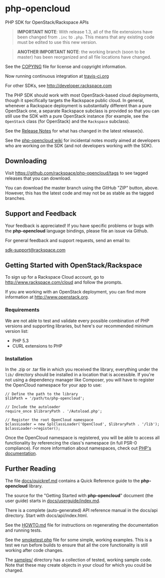 **php-opencloud**
=============
PHP SDK for OpenStack/Rackspace APIs

> **IMPORTANT NOTE**: With release 1.3, all of the file extensions have been
  changed from `.inc` to `.php`. This means that any existing code must be 
  edited to use this new version.

> **ANOTHER IMPORTANT NOTE**: the working branch (soon to be master) has been
  reorganized and all file locations have changed.

See the
[COPYING](https://github.com/rackspace/php-opencloud/blob/master/COPYING)
file for license and copyright information.

Now running continuous integration at 
[travis-ci.org](https://travis-ci.org/rackspace/php-opencloud)

For other SDKs, see http://developer.rackspace.com

The PHP SDK should work with most OpenStack-based cloud deployments,
though it specifically targets the Rackspace public cloud. In
general, whenever a Rackspace deployment is substantially different
than a pure OpenStack one, a separate Rackspace subclass is provided
so that you can still use the SDK with a pure OpenStack instance
(for example, see the `OpenStack` class (for OpenStack) and the
`Rackspace` subclass).

See the [Release Notes](https://github.com/rackspace/php-opencloud/blob/master/RELEASENOTES.md)
for what has changed in the latest release(s).

See the [php-opencloud wiki](https://github.com/rackspace/php-opencloud/wiki)
for incidental notes mostly aimed at developers who are working *on* the
SDK (and not developers working *with* the SDK).

Downloading
-----------

Visit https://github.com/rackspace/php-opencloud/tags to see tagged releases 
that you can download.

You can download the master branch using the 
GitHub "ZIP" button, above. However, this has the latest code and may not
be as stable as the tagged branches.

Support and Feedback
--------------------
Your feedback is appreciated! If you have specific problems or bugs with the
**php-opencloud**
language bindings, please file an issue via Github.

For general feedback and support requests, send an email to:

sdk-support@rackspace.com

Getting Started with OpenStack/Rackspace
----------------------------------------
To sign up for a Rackspace Cloud account, go to
http://www.rackspace.com/cloud and follow the prompts.

If you are working with an OpenStack deployment, you can find more
information at http://www.openstack.org.

### Requirements

We are not able to test and validate every possible combination of PHP
versions and supporting libraries, but here's our recommended minimum
version list:

* PHP 5.3
* CURL extensions to PHP

### Installation

In the .zip or .tar file in which you received the library, everything under
the `lib/` directory should be installed in a location that is accessible. If you're not using a dependency manager like Composer, you will have to register the OpenCloud namespace for your app to use:

    // Define the path to the library
    $libPath = '/path/to/php-opencloud';
    
    // Include the autoloader
    require_once $libraryPath . '/Autoload.php';
    
    // Register the root OpenCloud namespace
    $classLoader = new SplClassLoader('OpenCloud', $libraryPath . '/lib');
    $classLoader->register();

Once the OpenCloud namespace is registered, you will be able to access all functionality by referencing the class's namespace (in full PSR-0 compliance). For more information about namespaces, check out [PHP's documentation](http://php.net/manual/en/language.namespaces.php).

Further Reading
---------------
The file
[docs/quickref.md](https://github.com/rackspace/php-opencloud/blob/master/docs/quickref.md)
contains a Quick Reference
guide to the
**php-opencloud** library.

The source for the "Getting Started with
**php-opencloud**" document (the user guide) starts in
[docs/userguide/index.md](https://github.com/rackspace/php-opencloud/blob/master/docs/userguide/index.md).

There is a complete (auto-generated) API reference manual in the
docs/api directory. Start with docs/api/index.html.

See the [HOWTO.md](https://github.com/rackspace/php-opencloud/blob/master/HOWTO.md) file for instructions on
regenerating the documentation and running tests.

See the [smoketest.php](https://github.com/rackspace/php-opencloud/blob/master/smoketest.php) file for some
simple, working examples. This is a test we run before builds to ensure that all
the core functionality is still working after code changes.

The [samples/](https://github.com/rackspace/php-opencloud/tree/master/samples/) directory has a collection
of tested, working sample code. Note that these may create objects in your cloud
for which you could be charged.


